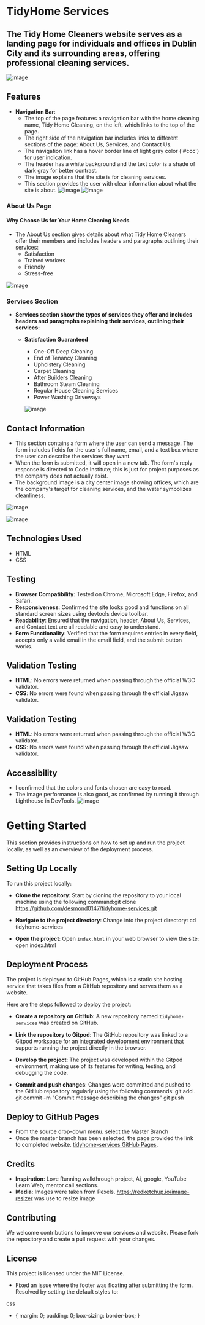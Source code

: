 # TidyHome Services

## The Tidy Home Cleaners website serves as a landing page for individuals and offices in Dublin City and its surrounding areas, offering professional cleaning services.

![image](./assets/images/worker.webp)


## Features

- **Navigation Bar**: 
  - The top of the page features a navigation bar with the home cleaning name, Tidy Home Cleaning, on the left, which links to the top of the page.
  - The right side of the navigation bar includes links to different sections of the page: About Us, Services, and Contact Us.
  - The navigation link has a hover border line of light gray color ('#ccc') for user indication.
  - The header has a white background and the text color is a shade of dark gray for better contrast.
  - The image explains that the site is for cleaning services.
  - This section provides the user with clear information about what the site is about.
  ![image](./assets/images/nav-bar.png)
  ![image](./assets/images/services-image.webp)

 

### About Us Page

#### Why Choose Us for Your Home Cleaning Needs



- The About Us section gives details about what Tidy Home Cleaners offer their members and includes headers and paragraphs outlining their services:
  - Satisfaction
  - Trained workers
  - Friendly
  - Stress-free

![image](./assets/images/aboutus-image.png)
  




 ### Services Section

- **Services section show the types of services they offer and includes headers and paragraphs explaining their services, outlining their services:**
  - **Satisfaction Guaranteed**
    - One-Off Deep Cleaning
    - End of Tenancy Cleaning
    - Upholstery Cleaning
    - Carpet Cleaning
    - After Builders Cleaning
    - Bathroom Steam Cleaning
    - Regular House Cleaning Services
    - Power Washing Driveways

    ![image](./assets/images/ourservices-image.png)

## Contact Information

- This section contains a form where the user can send a message. The form includes fields for the user's full name, email, and a text box where the user can describe the services they want.
- When the form is submitted, it will open in a new tab. The form's reply response is directed to Code Institute; this is just for project purposes as the company does not actually exist.
- The background image is a city center image showing offices, which are the company's target for cleaning services, and the water symbolizes cleanliness.

![image](./assets/images/contactus-image.png)

![image](./assets/images/contactform-image.png)



## Technologies Used

- HTML
- CSS

## Testing

- **Browser Compatibility**: Tested on Chrome, Microsoft Edge, Firefox, and Safari.
- **Responsiveness**: Confirmed the site looks good and functions on all standard screen sizes using devtools device toolbar.
- **Readability**: Ensured that the navigation, header, About Us, Services, and Contact text are all readable and easy to understand.
- **Form Functionality**: Verified that the form requires entries in every field, accepts only a valid email in the email field, and the submit button works.


## Validation Testing

- **HTML**: No errors were returned when passing through the official W3C validator.
- **CSS**: No errors were found when passing through the official Jigsaw validator.

## Validation Testing

- **HTML**: No errors were returned when passing through the official W3C validator.
- **CSS**: No errors were found when passing through the official Jigsaw validator.

## Accessibility

- I confirmed that the colors and fonts chosen are easy to read.
- The image performance is also good, as confirmed by running it through Lighthouse in DevTools.
![image](./assets/images/lighhouse-image.png)

# Getting Started

This section provides instructions on how to set up and run the project locally, as well as an overview of the deployment process.

## Setting Up Locally

To run this project locally:

- **Clone the repository**: Start by cloning the repository to your local machine using the following command:git clone https://github.com/desmond0147/tidyhome-services.git

- **Navigate to the project directory**: Change into the project directory: cd tidyhome-services

- **Open the project**: Open `index.html` in your web browser to view the site: open index.html

## Deployment Process

The project is deployed to GitHub Pages, which is a static site hosting service that takes files from a GitHub repository and serves them as a website.

Here are the steps followed to deploy the project:

- **Create a repository on GitHub**: A new repository named `tidyhome-services` was created on GitHub.

- **Link the repository to Gitpod**: The GitHub repository was linked to a Gitpod workspace for an integrated development environment that supports running the project directly in the browser.

- **Develop the project**: The project was developed within the Gitpod environment, making use of its features for writing, testing, and debugging the code.

- **Commit and push changes**: Changes were committed and pushed to the GitHub repository regularly using the following commands:
git add .
git commit -m "Commit message describing the changes"
git push

## Deploy to GitHub Pages

- From the source drop-down menu. select the Master Branch
- Once the master branch has been selected, the page provided the link to completed website. [tidyhome-services GitHub Pages](https://desmond0147.github.io/tidyhome-services/).

## Credits

- **Inspiration**: Love Running walkthrough project, Ai, google, YouTube Learn Web, mentor call sections.
- **Media**: Images were taken from Pexels. https://redketchup.io/image-resizer was use to resize image

## Contributing

We welcome contributions to improve our services and website. Please fork the repository and create a pull request with your changes.

## License

This project is licensed under the MIT License.

- Fixed an issue where the footer was floating after submitting the form. Resolved by setting the default styles to:

css
* {
    margin: 0;
    padding: 0;
    box-sizing: border-box; 
}